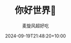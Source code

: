 ---
title: 你好世界👋
date: 2024-09-19T21:48:20+10:00
author: 麦旋风超好吃
avatar: https://cdn.jsdelivr.net/gh/sigmax0124/logo@master/favicon-avatar.jpg
authorlink: https://ricolxwz.de
cover: /img/6c6798dcd3c340f7e5b7b8518e9c2bb0.jpeg
image:
  - /img/6c6798dcd3c340f7e5b7b8518e9c2bb0.jpeg
nolastmod: true
showPrevNext: false
showTableOfContents: false
showCover: true
---
